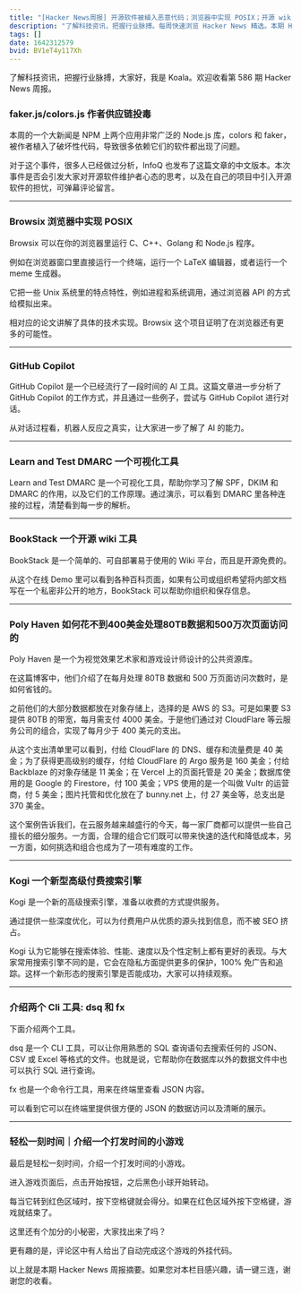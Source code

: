 ```yaml
---
title: "[Hacker News周报] 开源软件被植入恶意代码；浏览器中实现 POSIX；开源 wiki 工具推荐"
description: "了解科技资讯，把握行业脉搏。每周快速浏览 Hacker News 精选。本期 Hacker Newsletter 地址：https://mailchi.mp/hackernewsletter/586"
tags: []
date: 1642312579
bvid: BV1eT4y117Xh
---
```

了解科技资讯，把握行业脉搏，大家好，我是 Koala。欢迎收看第 586 期 Hacker News 周报。

### faker.js/colors.js 作者供应链投毒

本周的一个大新闻是 NPM 上两个应用非常广泛的 Node.js 库，colors 和 faker，被作者植入了破坏性代码，导致很多依赖它们的软件都出现了问题。

对于这个事件，很多人已经做过分析，InfoQ 也发布了这篇文章的中文版本。本次事件是否会引发大家对开源软件维护者心态的思考，以及在自己的项目中引入开源软件的担忧，可弹幕评论留言。

---
### Browsix 浏览器中实现 POSIX
Browsix 可以在你的浏览器里运行 C、C++、Golang 和 Node.js 程序。

例如在浏览器窗口里直接运行一个终端，运行一个 LaTeX 编辑器，或者运行一个 meme 生成器。

它把一些 Unix 系统里的特点特性，例如进程和系统调用，通过浏览器 API 的方式给模拟出来。

相对应的论文讲解了具体的技术实现。Browsix 这个项目证明了在浏览器还有更多的可能性。

---
### GitHub Copilot
GitHub Copilot 是一个已经流行了一段时间的 AI 工具。这篇文章进一步分析了 GitHub Copilot 的工作方式，并且通过一些例子，尝试与 GitHub Copilot 进行对话。

从对话过程看，机器人反应之真实，让大家进一步了解了 AI 的能力。

---
### Learn and Test DMARC 一个可视化工具
Learn and Test DMARC 是一个可视化工具，帮助你学习了解 SPF，DKIM 和 DMARC 的作用，以及它们的工作原理。通过演示，可以看到 DMARC 里各种连接的过程，清楚看到每一步的解析。

---
### BookStack 一个开源 wiki 工具
BookStack 是一个简单的、可自部署易于使用的 Wiki 平台，而且是开源免费的。

从这个在线 Demo 里可以看到各种百科页面，如果有公司或组织希望将内部文档写在一个私密非公开的地方，BookStack 可以帮助你组织和保存信息。

---
### Poly Haven 如何花不到400美金处理80TB数据和500万次页面访问的
Poly Haven 是一个为视觉效果艺术家和游戏设计师设计的公共资源库。

在这篇博客中，他们介绍了在每月处理 80TB 数据和 500 万页面访问次数时，是如何省钱的。

之前他们的大部分数据都放在对象存储上，选择的是 AWS 的 S3。可是如果要 S3 提供 80TB 的带宽，每月需支付 4000 美金。于是他们通过对 CloudFlare 等云服务公司的组合，实现了每月少于 400 美元的支出。

从这个支出清单里可以看到，付给 CloudFlare 的 DNS、缓存和流量费是 40 美金；为了获得更高级别的缓存，付给 CloudFlare 的 Argo 服务是 160 美金；付给 Backblaze 的对象存储是 11 美金；在 Vercel 上的页面托管是 20 美金；数据库使用的是 Google 的 Firestore，付 100 美金；VPS 使用的是一个叫做 Vultr 的运营商，付 5 美金；图片托管和优化放在了 bunny.net 上，付 27 美金等，总支出是 370 美金。

这个案例告诉我们，在云服务越来越盛行的今天，每一家厂商都可以提供一些自己擅长的细分服务。一方面，合理的组合它们既可以带来快速的迭代和降低成本，另一方面，如何挑选和组合也成为了一项有难度的工作。

---
### Kogi 一个新型高级付费搜索引擎
Kogi 是一个新的高级搜索引擎，准备以收费的方式提供服务。

通过提供一些深度优化，可以为付费用户从优质的源头找到信息，而不被 SEO 挤占。

Kogi 认为它能够在搜索体验、性能、速度以及个性定制上都有更好的表现。与大家常用搜索引擎不同的是，它会在隐私方面提供更多的保护，100% 免广告和追踪。这样一个新形态的搜索引擎是否能成功，大家可以持续观察。

---
### 介绍两个 Cli 工具: dsq 和 fx
下面介绍两个工具。

dsq 是一个 CLI 工具，可以让你用熟悉的 SQL 查询语句去搜索任何的 JSON、CSV 或 Excel 等格式的文件。也就是说，它帮助你在数据库以外的数据文件中也可以执行 SQL 进行查询。

fx 也是一个命令行工具，用来在终端里查看 JSON 内容。

可以看到它可以在终端里提供很方便的 JSON 的数据访问以及清晰的展示。

---
### 轻松一刻时间｜介绍一个打发时间的小游戏
最后是轻松一刻时间，介绍一个打发时间的小游戏。

进入游戏页面后，点击开始按钮，之后黑色小球开始转动。

每当它转到红色区域时，按下空格键就会得分。如果在红色区域外按下空格键，游戏就结束了。

这里还有个加分的小秘密，大家找出来了吗？

更有趣的是，评论区中有人给出了自动完成这个游戏的外挂代码。

以上就是本期 Hacker News 周报摘要。如果您对本栏目感兴趣，请一键三连，谢谢您的收看。


